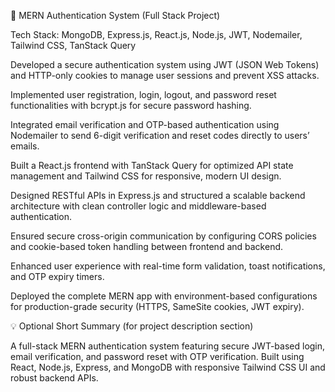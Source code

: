 🚀 MERN Authentication System (Full Stack Project)

Tech Stack: MongoDB, Express.js, React.js, Node.js, JWT, Nodemailer, Tailwind CSS, TanStack Query

Developed a secure authentication system using JWT (JSON Web Tokens) and HTTP-only cookies to manage user sessions and prevent XSS attacks.

Implemented user registration, login, logout, and password reset functionalities with bcrypt.js for secure password hashing.

Integrated email verification and OTP-based authentication using Nodemailer to send 6-digit verification and reset codes directly to users’ emails.

Built a React.js frontend with TanStack Query for optimized API state management and Tailwind CSS for responsive, modern UI design.

Designed RESTful APIs in Express.js and structured a scalable backend architecture with clean controller logic and middleware-based authentication.

Ensured secure cross-origin communication by configuring CORS policies and cookie-based token handling between frontend and backend.

Enhanced user experience with real-time form validation, toast notifications, and OTP expiry timers.

Deployed the complete MERN app with environment-based configurations for production-grade security (HTTPS, SameSite cookies, JWT expiry).

💡 Optional Short Summary (for project description section)

A full-stack MERN authentication system featuring secure JWT-based login, email verification, and password reset with OTP verification. Built using React, Node.js, Express, and MongoDB with responsive Tailwind CSS UI and robust backend APIs.

